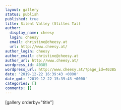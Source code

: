 ```yaml
---
layout: gallery
status: publish
published: true
title: Silent Valley (Stilles Tal)
author:
  display_name: cheesy
  login: cheesy
  email: christine@cheesy.at
  url: http://www.cheesy.at/
author_login: cheesy
author_email: christine@cheesy.at
author_url: http://www.cheesy.at/
wordpress_id: 40385
wordpress_url: http://www.cheesy.at/?page_id=40385
date: '2019-12-22 16:39:43 +0000'
date_gmt: '2019-12-22 15:39:43 +0000'
categories: []
comments: []
---
```

[gallery orderby="title"]
